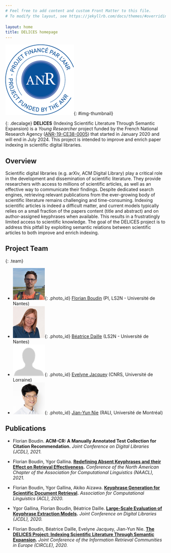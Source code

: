 ```yaml
---
# Feel free to add content and custom Front Matter to this file.
# To modify the layout, see https://jekyllrb.com/docs/themes/#overriding-theme-defaults

layout: home
title: DELICES homepage
---
```


![Logo ANR](data/label-ANR-bleu-CMJN.png){: #img-thumbnail}

{: .decalage}
**DELICES** (Indexing Scientific Literature Through Semantic Expansion) is a *Young Researcher* project funded by the French National
Research Agency ([ANR-19-CE38-0005](https://anr.fr/Projet-ANR-19-CE38-0005)) that started in January 2020 and will end in July 2024.
This project is intended to improve and enrich paper indexing in scientific digital libraries. 

## Overview

Scientific digital libraries (e.g. arXiv, ACM Digital Library) play a critical role in the development and dissemination of scientific literature.
They provide researchers with access to millions of scientific articles, as well as an effective way to communicate their findings.
Despite dedicated search engines, retrieving relevant publications from the ever-growing body of scientific literature remains challenging and time-consuming.
Indexing scientific articles is indeed a difficult matter, and current models typically relies on a small fraction of the papers content (title and abstract) and on author-assigned keyphrases when available.
This results in a frustratingly limited access to scientific knowledge.
The goal of the DELICES project is to address this pitfall by exploiting semantic relations between scientific articles to both improve and enrich indexing.

## Project Team

{: .team}
* ![FB](data/FB.png){: .photo_id} [Florian Boudin](http://florianboudin.org/) (PI, LS2N - Université de Nantes)
* ![BD](data/BD.png){: .photo_id} [Béatrice Daille](http://bdaille.com/) (LS2N - Université de Nantes)
* ![JD](data/JD.png){: .photo_id} [Evelyne Jacquey](https://perso.atilf.fr/ejacquey/) (CNRS, Université de Lorraine)
* ![JYN](data/JYN.png){: .photo_id} [Jian-Yun Nie](http://rali.iro.umontreal.ca/nie/jian-yun-nie/) (RALI, Université de Montréal)

## Publications

- Florian Boudin.
  **ACM-CR: A Manually Annotated Test Collection for Citation Recommendation.**
  *Joint Conference on Digital Libraries (JCDL), 2021.*

- Florian Boudin, Ygor Gallina.
  **[Redefining Absent Keyphrases and their Effect on Retrieval Effectiveness](https://www.aclweb.org/anthology/2020.acl-main.105.pdf).**
  *Conference of the North American Chapter of the Association for Computational Linguistics (NAACL), 2021.*

- Florian Boudin, Ygor Gallina, Akiko Aizawa.
  **[Keyphrase Generation for Scientific Document Retrieval](https://www.aclweb.org/anthology/2020.acl-main.105.pdf).**
  *Association for Computational Linguistics (ACL), 2020.*

- Ygor Gallina, Florian Boudin, Béatrice Daille.
  **[Large-Scale Evaluation of Keyphrase Extraction Models](https://arxiv.org/pdf/2003.04628.pdf).**
  *Joint Conference on Digital Libraries (JCDL), 2020.*

- Florian Boudin, Béatrice Daille, Evelyne Jacquey, Jian-Yun Nie.
  **[The DELICES Project: Indexing Scientific Literature Through Semantic Expansion](http://ceur-ws.org/Vol-2621/CIRCLE20_27.pdf).**
  *Joint Conference of the Information Retrieval Communities in Europe (CIRCLE), 2020.*


